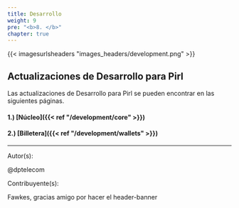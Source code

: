 ```yaml
---
title: Desarrollo
weight: 9
pre: "<b>8. </b>"
chapter: true
---
```


{{< imagesurlsheaders "images_headers/development.png"  >}}




## Actualizaciones de Desarrollo para Pirl


Las actualizaciones de Desarrollo para Pirl se pueden encontrar en las siguientes páginas.

#### 1.) [Núcleo]({{< ref "/development/core" >}})
#### 2.) [Billetera]({{< ref "/development/wallets" >}})




---
Autor(s):


@dptelecom


Contribuyente(s):


Fawkes, gracias amigo por hacer el header-banner

